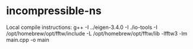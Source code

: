 # incompressible-ns
Local compile instructions: g++ -I ../eigen-3.4.0 -I ./io-tools -I /opt/homebrew/opt/fftw/include -L /opt/homebrew/opt/fftw/lib -lfftw3 -lm main.cpp -o main
